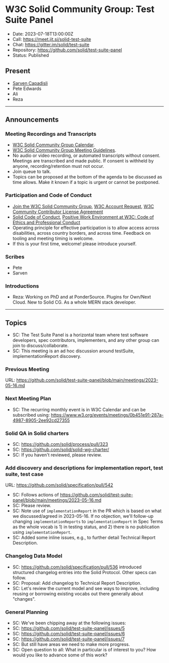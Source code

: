 # W3C Solid Community Group: Test Suite Panel

* Date: 2023-07-18T13:00:00Z
* Call: https://meet.jit.si/solid-test-suite
* Chat: https://gitter.im/solid/test-suite
* Repository: https://github.com/solid/test-suite-panel
* Status: Published


## Present
* [Sarven Capadisli](https://csarven.ca/#i)
* Pete Edwards
* Ali
* Reza

---

## Announcements

### Meeting Recordings and Transcripts
* [W3C Solid Community Group Calendar](https://www.w3.org/groups/cg/solid/calendar).
* [W3C Solid Community Group Meeting Guidelines](https://github.com/solid/specification/blob/main/meetings/README.md).
* No audio or video recording, or automated transcripts without consent. Meetings are transcribed and made public. If consent is withheld by anyone, recording/retention must not occur.
* Join queue to talk.
* Topics can be proposed at the bottom of the agenda to be discussed as time allows. Make it known if a topic is urgent or cannot be postponed.


### Participation and Code of Conduct
* [Join the W3C Solid Community Group](https://www.w3.org/community/solid/join), [W3C Account Request](http://www.w3.org/accounts/request), [W3C Community Contributor License Agreement](https://www.w3.org/community/about/agreements/cla/)
* [Solid Code of Conduct](https://github.com/solid/process/blob/main/code-of-conduct.md), [Positive Work Environment at W3C: Code of Ethics and Professional Conduct](https://www.w3.org/Consortium/cepc/)
* Operating principle for effective participation is to allow access across disabilities, across country borders, and across time. Feedback on tooling and meeting timing is welcome.
* If this is your first time, welcome! please introduce yourself.


### Scribes
* Pete
* Sarven

### Introductions
* Reza: Working on PhD and at PonderSource. Plugins for Own/Next Cloud. New to Solid CG. As a whole MERN stack developer.

---

## Topics

* SC: The Test Suite Panel is a horizontal team where test software developers, spec contributors, implementers, and any other group can join to discuss/collaborate.
* SC: This meeting is an ad hoc discussion around testSuite, implementationReport discovery.

### Previous Meeting
URL: https://github.com/solid/test-suite-panel/blob/main/meetings/2023-05-16.md


### Next Meeting Plan
* SC: The recurring monthly event is in W3C Calendar and can be subscribed using: https://www.w3.org/events/meetings/0b451e91-287a-4987-8905-2ee92cd27355


### Solid QA in Solid charters

* SC: https://github.com/solid/process/pull/323
* SC: https://github.com/solid/solid-wg-charter/
* SC: If you haven't reviewed, please review.


### Add discovery and descriptions for implementation report, test suite, test case
URL: https://github.com/solid/specification/pull/542

* SC: Follows actions of https://github.com/solid/test-suite-panel/blob/main/meetings/2023-05-16.md
* SC: Please review.
* SC: Note use of `implementationReport` in the PR which is based on what we discussed/agreed in 2023-05-16. If no objection, we'll follow-up changing `implementationReports` to `implementationReport` in Spec Terms as the whole vocab is 1) in testing status, and 2) there is no publication using `implementationReport`.
* SC: Added some inline issues, e.g., to further detail Technical Report Description.


### Changelog Data Model

* SC: https://github.com/solid/specification/pull/536 introduced structured changelog entries into the Solid Protocol. Other specs can follow.
* SC: Proposal: Add changelog to Technical Report Description.
* SC: Let's review the current model and see ways to improve, including reusing or borrowing existing vocabs out there generally about "changes".


### General Planning

* SC: We've been chipping away at the following issues:
* SC: https://github.com/solid/test-suite-panel/issues/5
* SC: https://github.com/solid/test-suite-panel/issues/6
* SC: https://github.com/solid/test-suite-panel/issues/7
* SC: But still have areas we need to make more progress.
* SC: Open question to all: What in particular is of interest to you? How would you like to advance some of this work?
